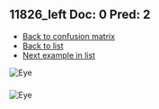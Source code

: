 ## 11826_left Doc: 0 Pred: 2
- [Back to confusion matrix](https://github.com/juliandewit/kaggle_retinopathy/blob/master/matrix.md)
- [Back to list](https://github.com/juliandewit/kaggle_retinopathy/blob/master/lists/02/list.md)
- [Next example in list](https://github.com/juliandewit/kaggle_retinopathy/blob/master/lists/02/11/11871_right.md)

![Eye](https://retinopaty.blob.core.windows.net/size1024/11826_left_0.jpeg)

### 

![Eye]()
